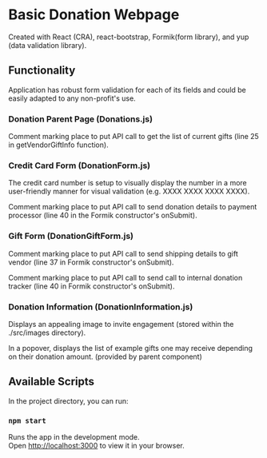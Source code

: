 # Basic Donation Webpage

Created with React (CRA), react-bootstrap, Formik(form library), and yup (data validation library).

## Functionality

Application has robust form validation for each of its fields and could be easily adapted to any non-profit's use.

### Donation Parent Page (Donations.js)

Comment marking place to put API call to get the list of current gifts (line 25 in getVendorGiftInfo function).

### Credit Card Form (DonationForm.js)

The credit card number is setup to visually display the number in a more user-friendly manner for visual validation (e.g. XXXX XXXX XXXX XXXX).

Comment marking place to put API call to send donation details to payment processor (line 40 in the Formik constructor's onSubmit).

### Gift Form (DonationGiftForm.js)

Comment marking place to put API call to send shipping details to gift vendor (line 37 in Formik constructor's onSubmit).

Comment marking place to put API call to send call to internal donation tracker (line 40 in Formik constructor's onSubmit).

### Donation Information (DonationInformation.js)

Displays an appealing image to invite engagement (stored within the ./src/images directory).

In a popover, displays the list of example gifts one may receive depending on their donation amount. (provided by parent component)

## Available Scripts

In the project directory, you can run:

### `npm start`

Runs the app in the development mode.\
Open [http://localhost:3000](http://localhost:3000) to view it in your browser.


